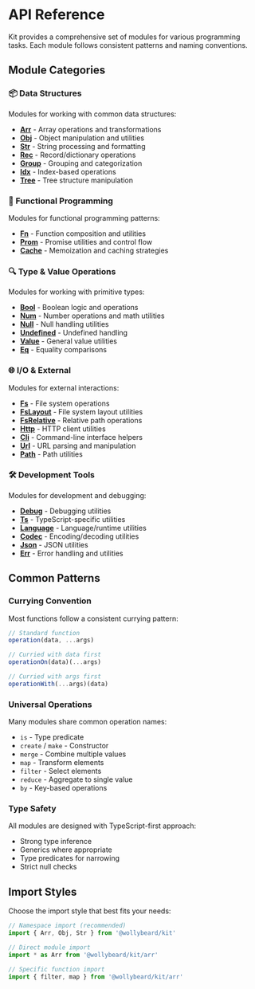 # API Reference

Kit provides a comprehensive set of modules for various programming tasks. Each module follows consistent patterns and naming conventions.

## Module Categories

### 📦 Data Structures

Modules for working with common data structures:

- [**Arr**](./arr) - Array operations and transformations
- [**Obj**](./obj) - Object manipulation and utilities
- [**Str**](./str) - String processing and formatting
- [**Rec**](./rec) - Record/dictionary operations
- [**Group**](./group) - Grouping and categorization
- [**Idx**](./idx) - Index-based operations
- [**Tree**](./tree) - Tree structure manipulation

### 🔧 Functional Programming

Modules for functional programming patterns:

- [**Fn**](./fn) - Function composition and utilities
- [**Prom**](./prom) - Promise utilities and control flow
- [**Cache**](./cache) - Memoization and caching strategies

### 🔍 Type & Value Operations

Modules for working with primitive types:

- [**Bool**](./bool) - Boolean logic and operations
- [**Num**](./num) - Number operations and math utilities
- [**Null**](./null) - Null handling utilities
- [**Undefined**](./undefined) - Undefined handling
- [**Value**](./value) - General value utilities
- [**Eq**](./eq) - Equality comparisons

### 🌐 I/O & External

Modules for external interactions:

- [**Fs**](./fs) - File system operations
- [**FsLayout**](./fs-layout) - File system layout utilities
- [**FsRelative**](./fs-relative) - Relative path operations
- [**Http**](./http) - HTTP client utilities
- [**Cli**](./cli) - Command-line interface helpers
- [**Url**](./url) - URL parsing and manipulation
- [**Path**](./path) - Path utilities

### 🛠️ Development Tools

Modules for development and debugging:

- [**Debug**](./debug) - Debugging utilities
- [**Ts**](./ts) - TypeScript-specific utilities
- [**Language**](./language) - Language/runtime utilities
- [**Codec**](./codec) - Encoding/decoding utilities
- [**Json**](./json) - JSON utilities
- [**Err**](./err) - Error handling and utilities

## Common Patterns

### Currying Convention

Most functions follow a consistent currying pattern:

```typescript
// Standard function
operation(data, ...args)

// Curried with data first
operationOn(data)(...args)

// Curried with args first
operationWith(...args)(data)
```

### Universal Operations

Many modules share common operation names:

- `is` - Type predicate
- `create` / `make` - Constructor
- `merge` - Combine multiple values
- `map` - Transform elements
- `filter` - Select elements
- `reduce` - Aggregate to single value
- `by` - Key-based operations

### Type Safety

All modules are designed with TypeScript-first approach:

- Strong type inference
- Generics where appropriate
- Type predicates for narrowing
- Strict null checks

## Import Styles

Choose the import style that best fits your needs:

```typescript
// Namespace import (recommended)
import { Arr, Obj, Str } from '@wollybeard/kit'

// Direct module import
import * as Arr from '@wollybeard/kit/arr'

// Specific function import
import { filter, map } from '@wollybeard/kit/arr'
```
